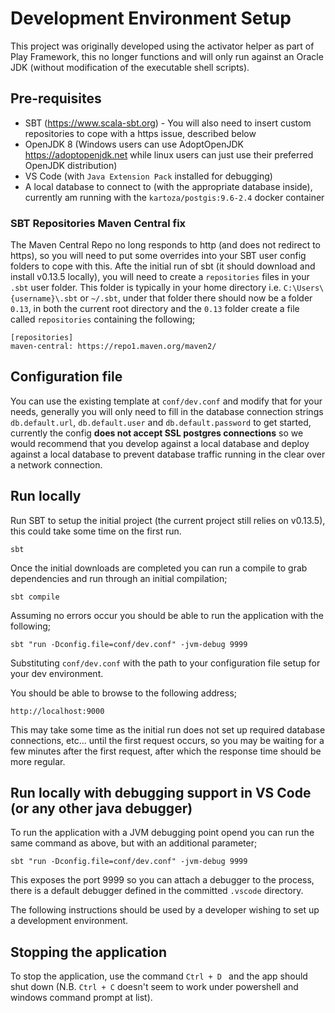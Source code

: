 # Development Environment Setup

This project was originally developed using the activator helper as part of Play Framework, this no longer functions and will only run against an Oracle JDK (without modification of the executable shell scripts).

## Pre-requisites

 - SBT (https://www.scala-sbt.org) - You will also need to insert custom repositories to cope with a https issue, described below
 - OpenJDK 8 (Windows users can use AdoptOpenJDK https://adoptopenjdk.net while linux users can just use their preferred OpenJDK distribution)
 - VS Code (with `Java Extension Pack` installed for debugging)
 - A local database to connect to (with the appropriate database inside), currently am running with the `kartoza/postgis:9.6-2.4` docker container

### SBT Repositories Maven Central fix

The Maven Central Repo no long responds to http (and does not redirect to https), so you will need to put some overrides into your SBT user config folders to cope with this. Afte the initial run of sbt (it should download and install v0.13.5 locally), you will need to create a `repositories` files in your `.sbt` user folder. This folder is typically in your home directory i.e. `C:\Users\{username}\.sbt` or `~/.sbt`, under that folder there should now be a folder `0.13`, in both the current root directory and the `0.13` folder create a file called `repositories` containing the following;

	[repositories]
	maven-central: https://repo1.maven.org/maven2/

## Configuration file

You can use the existing template at `conf/dev.conf` and modify that for your needs, generally you will only need to fill in the database connection strings `db.default.url`, `db.default.user` and `db.default.password` to get started, currently the config **does not accept SSL postgres connections** so we would recommend that you develop against a local database and deploy against a local database to prevent database traffic running in the clear over a network connection.

## Run locally

Run SBT to setup the initial project (the current project still relies on v0.13.5), this could take some time on the first run.

	sbt

Once the initial downloads are completed you can run a compile to grab dependencies and run through an initial compilation;

	sbt compile

Assuming no errors occur you should be able to run the application with the following;

	sbt "run -Dconfig.file=conf/dev.conf" -jvm-debug 9999

Substituting `conf/dev.conf` with the path to your configuration file setup for your dev environment.

You should be able to browse to the following address;

	http://localhost:9000

This may take some time as the initial run does not set up required database connections, etc... until the first request occurs, so you may be waiting for a few minutes after the first request, after which the response time should be more regular.

## Run locally with debugging support in VS Code (or any other java debugger)

To run the application with a JVM debugging point opend you can run the same command as above, but with an additional parameter;

	sbt "run -Dconfig.file=conf/dev.conf" -jvm-debug 9999

This exposes the port 9999 so you can attach a debugger to the process, there is a default debugger defined in the committed `.vscode` directory.

The following instructions should be used by a developer wishing to set up a development environment.

## Stopping the application

To stop the application, use the command `Ctrl + D ` and the app should shut down (N.B. `Ctrl + C` doesn't seem to work under powershell and windows command prompt at list).